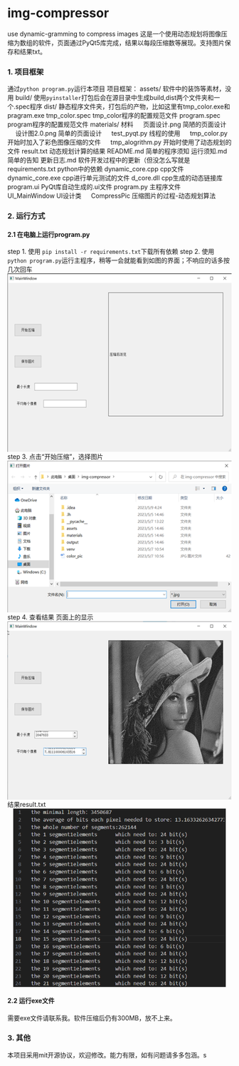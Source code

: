 # img-compressor
use dynamic-gramming to compress images
这是一个使用动态规划将图像压缩为数组的软件，页面通过PyQt5库完成，结果以每段压缩数等展现。支持图片保存和结果txt。

### 1. 项目框架
通过`python program.py`运行本项目
项目框架：
assets/ 软件中的装饰等素材，没用
build/ 使用`pyinstaller`打包后会在源目录中生成build,dist两个文件夹和一个.spec程序
dist/ 静态程序文件夹，打包后的产物，比如这里有tmp_color.exe和pragram.exe
tmp_color.spec tmp_color程序的配置规范文件
program.spec program程序的配置规范文件
materials/ 材料
&emsp; 页面设计.png 简陋的页面设计
&emsp; 设计图2.0.png 简单的页面设计
&emsp; test_pyqt.py 线程的使用
&emsp; tmp_color.py 开始时加入了彩色图像压缩的文件
&emsp; tmp_alogrithm.py 开始时使用了动态规划的文件
result.txt 动态规划计算的结果
README.md 简单的程序须知
运行须知.md 简单的告知
更新日志.md 软件开发过程中的更新（但没怎么写就是
requirements.txt python中的依赖
dynamic_core.cpp cpp文件
dynamic_core.exe cpp进行单元测试的文件
d_core.dll cpp生成的动态链接库
program.ui PyQt库自动生成的.ui文件
program.py 主程序文件
&emsp; UI_MainWindow UI设计类
&emsp; CompressPic 压缩图片的过程-动态规划算法


### 2. 运行方式
#### 2.1 在电脑上运行program.py
step 1. 使用 `pip install -r requirements.txt`下载所有依赖
step 2. 使用`python program.py`运行主程序，稍等一会就能看到如图的界面；不响应的话多按几次回车
<img src="./screenshots/input.png" style="height: 400px; display: block; margin: 0 auto;">
step 3. 点击“开始压缩”，选择图片
<img src="./screenshots/choosePic.png" style="height: 340px; display: block; margin: 0 auto;">
step 4. 查看结果
页面上的显示
<img src="./screenshots/output.png" style="height: 400px; display: block; margin: 0 auto;">
结果result.txt
<img src="./screenshots/txtRes.png" style="height: 400px; display: block; margin: 0 auto;">

#### 2.2 运行exe文件
需要exe文件请联系我。软件压缩后仍有300MB，放不上来。

### 3. 其他
本项目采用mit开源协议，欢迎修改。能力有限，如有问题请多多包涵。s